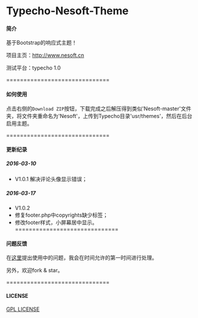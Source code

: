 # Typecho-Nesoft-Theme

#### 简介

基于Bootstrap的响应式主题！

项目主页：http://www.nesoft.cn

测试平台：typecho 1.0

==============================

#### 如何使用

点击右侧的`Download ZIP`按钮，下载完成之后解压得到类似'Nesoft-master'文件夹，将文件夹重命名为'Nesoft'，上传到Typecho目录'usr/themes'，然后在后台启用主题。

==============================

#### 更新纪录

##### 2016-03-10

* V1.0.1 解决评论头像显示错误；

##### 2016-03-17

* V1.0.2 
* 修复footer.php中copyrights缺少</div>标签；
* 修改footer样式，小屏幕居中显示。
==============================

#### 问题反馈

在[这里](http://www.nesoft.cn/message)提出使用中的问题，我会在时间允许的第一时间进行处理。

另外，欢迎fork & star。

==============================

#### LICENSE

[GPL LICENSE](https://github.com/daixl2010/Typecho-Nesoft-Theme/blob/master/LICENSE)
